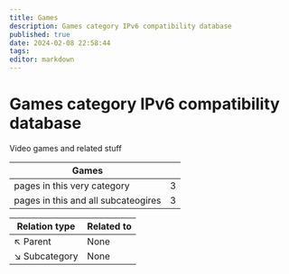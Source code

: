 ```yaml
---
title: Games
description: Games category IPv6 compatibility database
published: true
date: 2024-02-08 22:58:44 
tags:
editor: markdown
---
```


# Games category IPv6 compatibility database


Video games and related stuff


| Games   |   |
| - | - |
| pages in this very category | 3 |
| pages in this and all subcateogires | 3 |

| Relation type | Related to |
| - | - |
| :arrow_upper_left: Parent | None |
| :arrow_lower_right: Subcategory | None |